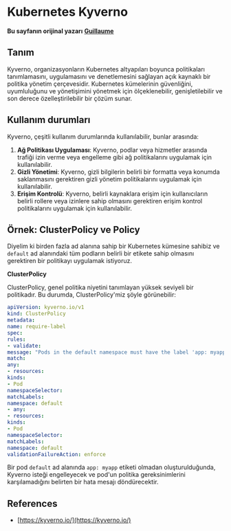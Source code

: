# Kubernetes Kyverno

**Bu sayfanın orijinal yazarı** [**Guillaume**](https://www.linkedin.com/in/guillaume-chapela-ab4b9a196)

## Tanım&#x20;

Kyverno, organizasyonların Kubernetes altyapıları boyunca politikaları tanımlamasını, uygulamasını ve denetlemesini sağlayan açık kaynaklı bir politika yönetim çerçevesidir. Kubernetes kümelerinin güvenliğini, uyumluluğunu ve yönetişimini yönetmek için ölçeklenebilir, genişletilebilir ve son derece özelleştirilebilir bir çözüm sunar.

## Kullanım durumları

Kyverno, çeşitli kullanım durumlarında kullanılabilir, bunlar arasında:

1. **Ağ Politikası Uygulaması**: Kyverno, podlar veya hizmetler arasında trafiği izin verme veya engelleme gibi ağ politikalarını uygulamak için kullanılabilir.
2. **Gizli Yönetimi**: Kyverno, gizli bilgilerin belirli bir formatta veya konumda saklanmasını gerektiren gizli yönetim politikalarını uygulamak için kullanılabilir.
3. **Erişim Kontrolü**: Kyverno, belirli kaynaklara erişim için kullanıcıların belirli rollere veya izinlere sahip olmasını gerektiren erişim kontrol politikalarını uygulamak için kullanılabilir.

## **Örnek: ClusterPolicy ve Policy**

Diyelim ki birden fazla ad alanına sahip bir Kubernetes kümesine sahibiz ve `default` ad alanındaki tüm podların belirli bir etikete sahip olmasını gerektiren bir politikayı uygulamak istiyoruz.

**ClusterPolicy**

ClusterPolicy, genel politika niyetini tanımlayan yüksek seviyeli bir politikadır. Bu durumda, ClusterPolicy'miz şöyle görünebilir:
```yaml
apiVersion: kyverno.io/v1
kind: ClusterPolicy
metadata:
name: require-label
spec:
rules:
- validate:
message: "Pods in the default namespace must have the label 'app: myapp'"
match:
any:
- resources:
kinds:
- Pod
namespaceSelector:
matchLabels:
namespace: default
- any:
- resources:
kinds:
- Pod
namespaceSelector:
matchLabels:
namespace: default
validationFailureAction: enforce
```
Bir pod `default` ad alanında `app: myapp` etiketi olmadan oluşturulduğunda, Kyverno isteği engelleyecek ve pod'un politika gereksinimlerini karşılamadığını belirten bir hata mesajı döndürecektir.

## References

* [https://kyverno.io/](https://kyverno.io/)
